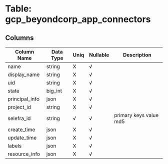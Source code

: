 # Table: gcp_beyondcorp_app_connectors

## Columns 

|  Column Name   |  Data Type  | Uniq | Nullable | Description | 
|  ----  | ----  | ----  | ----  | ---- | 
| name | string | X | √ |  | 
| display_name | string | X | √ |  | 
| uid | string | X | √ |  | 
| state | big_int | X | √ |  | 
| principal_info | json | X | √ |  | 
| project_id | string | X | √ |  | 
| selefra_id | string | √ | √ | primary keys value md5 | 
| create_time | json | X | √ |  | 
| update_time | json | X | √ |  | 
| labels | json | X | √ |  | 
| resource_info | json | X | √ |  | 


